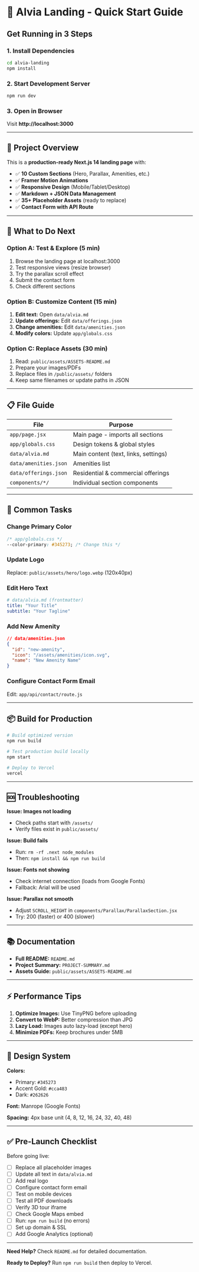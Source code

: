# 🚀 Alvia Landing - Quick Start Guide

## Get Running in 3 Steps

### 1. Install Dependencies
```bash
cd alvia-landing
npm install
```

### 2. Start Development Server
```bash
npm run dev
```

### 3. Open in Browser
Visit **http://localhost:3000**

---

## 📂 Project Overview

This is a **production-ready Next.js 14 landing page** with:

- ✅ **10 Custom Sections** (Hero, Parallax, Amenities, etc.)
- ✅ **Framer Motion Animations**
- ✅ **Responsive Design** (Mobile/Tablet/Desktop)
- ✅ **Markdown + JSON Data Management**
- ✅ **35+ Placeholder Assets** (ready to replace)
- ✅ **Contact Form with API Route**

---

## 🎯 What to Do Next

### Option A: Test & Explore (5 min)
1. Browse the landing page at localhost:3000
2. Test responsive views (resize browser)
3. Try the parallax scroll effect
4. Submit the contact form
5. Check different sections

### Option B: Customize Content (15 min)
1. **Edit text:** Open `data/alvia.md`
2. **Update offerings:** Edit `data/offerings.json`
3. **Change amenities:** Edit `data/amenities.json`
4. **Modify colors:** Update `app/globals.css`

### Option C: Replace Assets (30 min)
1. Read: `public/assets/ASSETS-README.md`
2. Prepare your images/PDFs
3. Replace files in `/public/assets/` folders
4. Keep same filenames or update paths in JSON

---

## 📋 File Guide

| File | Purpose |
|------|---------|
| `app/page.jsx` | Main page - imports all sections |
| `app/globals.css` | Design tokens & global styles |
| `data/alvia.md` | Main content (text, links, settings) |
| `data/amenities.json` | Amenities list |
| `data/offerings.json` | Residential & commercial offerings |
| `components/*/` | Individual section components |

---

## 🔧 Common Tasks

### Change Primary Color
```css
/* app/globals.css */
--color-primary: #345273; /* Change this */
```

### Update Logo
Replace: `public/assets/hero/logo.webp` (120x40px)

### Edit Hero Text
```yaml
# data/alvia.md (frontmatter)
title: "Your Title"
subtitle: "Your Tagline"
```

### Add New Amenity
```json
// data/amenities.json
{
  "id": "new-amenity",
  "icon": "/assets/amenities/icon.svg",
  "name": "New Amenity Name"
}
```

### Configure Contact Form Email
Edit: `app/api/contact/route.js`

---

## 📦 Build for Production

```bash
# Build optimized version
npm run build

# Test production build locally
npm start

# Deploy to Vercel
vercel
```

---

## 🆘 Troubleshooting

**Issue: Images not loading**
- Check paths start with `/assets/`
- Verify files exist in `public/assets/`

**Issue: Build fails**
- Run: `rm -rf .next node_modules`
- Then: `npm install && npm run build`

**Issue: Fonts not showing**
- Check internet connection (loads from Google Fonts)
- Fallback: Arial will be used

**Issue: Parallax not smooth**
- Adjust `SCROLL_HEIGHT` in `components/Parallax/ParallaxSection.jsx`
- Try: 200 (faster) or 400 (slower)

---

## 📚 Documentation

- **Full README:** `README.md`
- **Project Summary:** `PROJECT-SUMMARY.md`
- **Assets Guide:** `public/assets/ASSETS-README.md`

---

## ⚡ Performance Tips

1. **Optimize Images:** Use TinyPNG before uploading
2. **Convert to WebP:** Better compression than JPG
3. **Lazy Load:** Images auto lazy-load (except hero)
4. **Minimize PDFs:** Keep brochures under 5MB

---

## 🎨 Design System

**Colors:**
- Primary: `#345273`
- Accent Gold: `#cca483`
- Dark: `#262626`

**Font:** Manrope (Google Fonts)

**Spacing:** 4px base unit (4, 8, 12, 16, 24, 32, 40, 48)

---

## ✅ Pre-Launch Checklist

Before going live:

- [ ] Replace all placeholder images
- [ ] Update all text in `data/alvia.md`
- [ ] Add real logo
- [ ] Configure contact form email
- [ ] Test on mobile devices
- [ ] Test all PDF downloads
- [ ] Verify 3D tour iframe
- [ ] Check Google Maps embed
- [ ] Run: `npm run build` (no errors)
- [ ] Set up domain & SSL
- [ ] Add Google Analytics (optional)

---

**Need Help?** Check `README.md` for detailed documentation.

**Ready to Deploy?** Run `npm run build` then deploy to Vercel.

